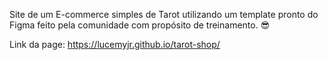 Site de um E-commerce simples de Tarot utilizando um template pronto do Figma feito pela comunidade com propósito de treinamento. 😎

Link da page: https://lucemyjr.github.io/tarot-shop/
